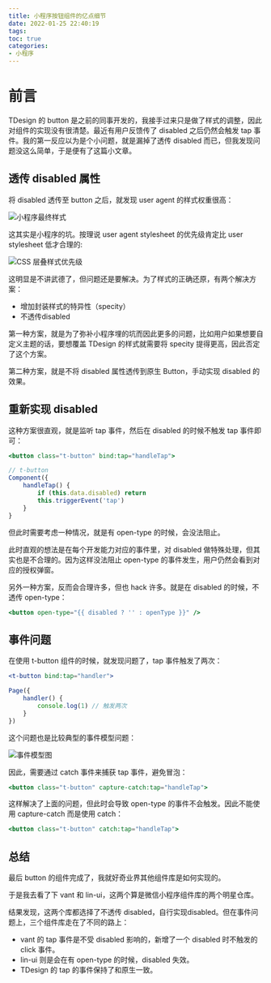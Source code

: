```yaml
---
title: 小程序按钮组件的亿点细节
date: 2022-01-25 22:40:19
tags:
toc: true
categories:
- 小程序
---
```


# 前言

TDesign 的 button 是之前的同事开发的，我接手过来只是做了样式的调整，因此对组件的实现没有很清楚。最近有用户反馈传了 disabled 之后仍然会触发 tap 事件。我的第一反应以为是个小问题，就是漏掉了透传 disabled 而已，但我发现问题没这么简单，于是便有了这篇小文章。

<!-- more -->

## 透传 disabled 属性

将 disabled 透传至 button 之后，就发现 user agent 的样式权重很高：

![小程序最终样式](/blog/images/miniprogram/user-agent.png)

这其实是小程序的坑。按理说 user agent stylesheet 的优先级肯定比 user stylesheet 低才合理的:

![CSS 层叠样式优先级](/blog/images/miniprogram/css-cascade.png)

这明显是不讲武德了，但问题还是要解决。为了样式的正确还原，有两个解决方案：

- 增加封装样式的特异性（specity）
- 不透传disabled

第一种方案，就是为了弥补小程序埋的坑而因此更多的问题，比如用户如果想要自定义主题的话，要想覆盖 TDesign 的样式就需要将 specity 提得更高，因此否定了这个方案。

第二种方案，就是不将 disabled 属性透传到原生 Button，手动实现 disabled 的效果。

## 重新实现 disabled

这种方案很直观，就是监听 tap 事件，然后在 disabled 的时候不触发 tap 事件即可：

```jsx
<button class="t-button" bind:tap="handleTap">
```

```jsx
// t-button
Component({
	handleTap() {
		if (this.data.disabled) return
		this.triggerEvent('tap')
	}
}
```

但此时需要考虑一种情况，就是有 open-type 的时候，会没法阻止。

此时直观的想法是在每个开发能力对应的事件里，对 disabled 做特殊处理，但其实也是不合理的。因为这样没法阻止 open-type 的事件发生，用户仍然会看到对应的授权弹窗。

另外一种方案，反而会合理许多，但也 hack 许多。就是在 disabled 的时候，不透传 open-type：

```jsx
<button open-type="{{ disabled ? '' : openType }}" />
```

## 事件问题

在使用 t-button 组件的时候，就发现问题了，tap 事件触发了两次：

```jsx
<t-button bind:tap="handler">
```

```jsx
Page({
	handler() {
		console.log(1) // 触发两次
	}
})
```

这个问题也是比较典型的事件模型问题：

![事件模型图](/blog/images/miniprogram/eventflow.svg)

因此，需要通过 catch 事件来捕获 tap 事件，避免冒泡：

```jsx
<button class="t-button" capture-catch:tap="handleTap">
```

这样解决了上面的问题，但此时会导致 open-type 的事件不会触发。因此不能使用 capture-catch 而是使用 catch：

```jsx
<button class="t-button" catch:tap="handleTap">
```

## 总结

最后 button 的组件完成了，我就好奇业界其他组件库是如何实现的。

于是我去看了下 vant 和 lin-ui，这两个算是微信小程序组件库的两个明星仓库。

结果发现，这两个库都选择了不透传 disabled，自行实现disabled。但在事件问题上，三个组件库走在了不同的路上：

- vant 的 tap 事件是不受 disabled 影响的，新增了一个 disabled 时不触发的 click 事件。
- lin-ui 则是会在有 open-type 的时候，disabled 失效。
- TDesign 的 tap 的事件保持了和原生一致。